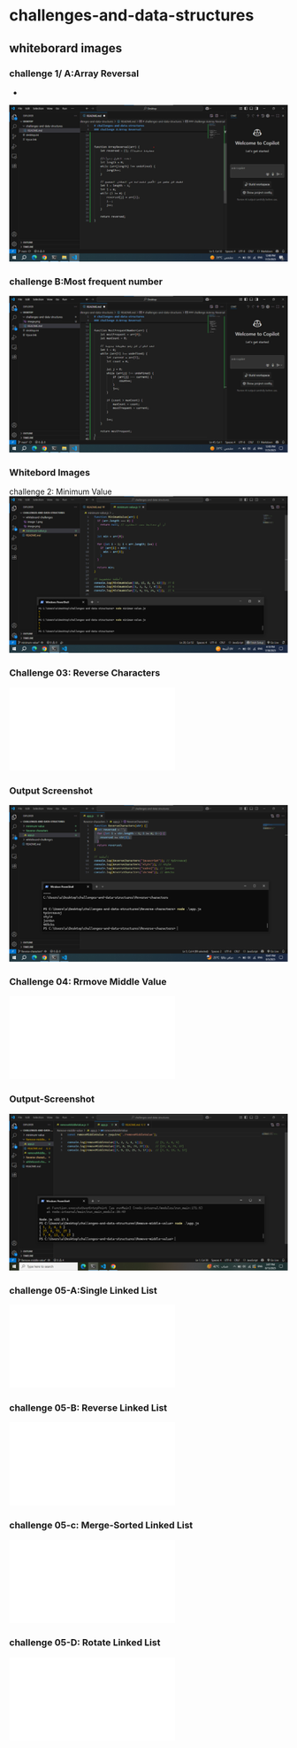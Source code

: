 # challenges-and-data-structures

## whiteborard images

### challenge 1/ A:Array Reversal

*

![Array-Reversal-whiteboard](./whiteboard-challenges/./array-reversal.png)

### challenge B:Most frequent number

![Most frequent number whiteboard](./whiteboard-challenges/./mostfrequent-number.png)

### Whitebord Images

challenge 2: Minimum Value
![Minimum-Value](./whiteboard-challenges/./minimumvalue.png)

### Challenge 03: Reverse Characters

![Link-to-Challenge-3](./Reverse-characters/README.md)

### Output Screenshot

![Console Output](./Reverse-characters/./reverse-characters.png)

### Challenge 04: Rrmove Middle Value

![Link-to-Challenge-4](./Remove-middle-value/README.md)

### Output-Screenshot

![Console Output](./Remove-middle-value/removemiddle.png)

### challenge 05-A:Single  Linked List

![Link-to-Challenge-5](/Data-Structures/Linked-List/Linked-List-Implementation/README.md)

### challenge 05-B: Reverse Linked List

![Linked List Reverse](./Data-Structures/Linked-List/Linked-List-Implementation/Reverse/README.md)

### challenge 05-c: Merge-Sorted Linked List

![Linked List Merge](./Data-Structures/Linked-List/Linked-List-Implementation/MergeSorted/README.md)

### challenge 05-D: Rotate Linked List

![Linked List Merge](./Data-Structures/Linked-List/Linked-List-Implementation/RotateLinkedList/README.md)
